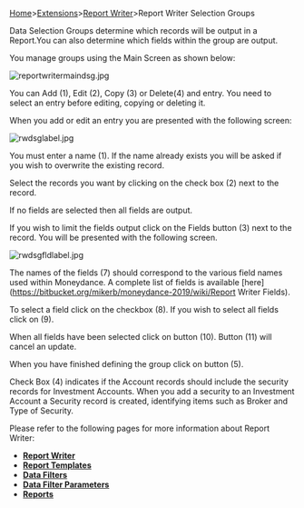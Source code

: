 [Home](https://bitbucket.org/mikerb/moneydance-2019/wiki/Home)>[Extensions](https://bitbucket.org/mikerb/moneydance-2019/wiki/Extensions)>[Report Writer](https://bitbucket.org/mikerb/moneydance-2019/wiki/Report%20Writer)>Report Writer Selection Groups

Data Selection Groups determine which records will be output in a Report.You can also determine which fields within the group are output.

You manage groups using the Main Screen as shown below:

![reportwritermaindsg.jpg](https://bitbucket.org/repo/9p4r4rA/images/2187099532-reportwritermaindsg.jpg)

You can Add (1), Edit (2), Copy (3) or Delete(4) and entry.  You need to select an entry before editing, copying or deleting it.

When you add or edit an entry you are presented with the following screen:

![rwdsglabel.jpg](https://bitbucket.org/repo/9p4r4rA/images/2618894552-rwdsglabel.jpg)

You must enter a name (1).  If the name already exists you will be asked if you wish to overwrite the existing record.

Select the records you want by clicking on the check box (2) next to the record. 

If no fields are selected then all fields are output.

If you wish to limit the fields output click on the Fields button (3) next to the record.  You will be presented with the following screen.

![rwdsgfldlabel.jpg](https://bitbucket.org/repo/9p4r4rA/images/1836491314-rwdsgfldlabel.jpg)

The names of the fields (7) should correspond to the various field names used within Moneydance. A complete list of fields is available [here](https://bitbucket.org/mikerb/moneydance-2019/wiki/Report Writer Fields).

To select a field click on the checkbox (8). If you wish to select all fields click on (9).

When all fields have been selected click on button (10).  Button (11) will cancel an update.

When you have finished defining the group click on button (5).

Check Box (4) indicates if the Account records should include the security records for Investment Accounts.  When you add a security to an Investment Account a Security record is created, identifying items such as Broker and Type of Security.

Please refer to the following pages for more information about Report Writer:

* **[Report Writer](https://bitbucket.org/mikerb/moneydance-2019/wiki/Report%20Writer)**
* **[Report Templates](https://bitbucket.org/mikerb/moneydance-2019/wiki/Report%20Writer%20Templates)**
* **[Data Filters](https://bitbucket.org/mikerb/moneydance-2019/wiki/Report%20Writer%20Filters)**
* **[Data Filter Parameters](https://bitbucket.org/mikerb/moneydance-2019/wiki/Report%20Writer%20Filter%20Parameters)**
* **[Reports](https://bitbucket.org/mikerb/moneydance-2019/wiki/Report%20Writer%20Reports)**